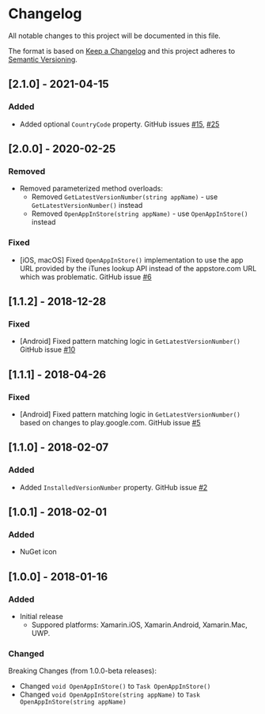 # Changelog
All notable changes to this project will be documented in this file.

The format is based on [Keep a Changelog](http://keepachangelog.com/en/1.0.0/)
and this project adheres to [Semantic Versioning](http://semver.org/spec/v2.0.0.html).

## [2.1.0] - 2021-04-15

### Added
- Added optional `CountryCode` property. GitHub issues [#15](https://github.com/edsnider/LatestVersionPlugin/issues/15), [#25](https://github.com/edsnider/LatestVersionPlugin/issues/25)

## [2.0.0] - 2020-02-25

### Removed
- Removed parameterized method overloads:
  - Removed `GetLatestVersionNumber(string appName)` - use `GetLatestVersionNumber()` instead
  - Removed `OpenAppInStore(string appName)` - use `OpenAppInStore()` instead

### Fixed
- [iOS, macOS] Fixed `OpenAppInStore()` implementation to use the app URL provided by the iTunes lookup API instead of the appstore.com URL which was problematic. GitHub issue [#6](https://github.com/edsnider/latestversionplugin/issues/6)

## [1.1.2] - 2018-12-28

### Fixed
- [Android] Fixed pattern matching logic in `GetLatestVersionNumber()` GitHub issue [#10](https://github.com/edsnider/LatestVersionPlugin/issues/10)

## [1.1.1] - 2018-04-26

### Fixed
- [Android] Fixed pattern matching logic in `GetLatestVersionNumber()` based on changes to play.google.com. GitHub issue [#5](https://github.com/edsnider/LatestVersionPlugin/issues/5)

## [1.1.0] - 2018-02-07

### Added
- Added `InstalledVersionNumber` property. GitHub issue [#2](https://github.com/edsnider/LatestVersionPlugin/issues/2)

## [1.0.1] - 2018-02-01

### Added
- NuGet icon

## [1.0.0] - 2018-01-16

### Added
- Initial release
  - Suppored platforms: Xamarin.iOS, Xamarin.Android, Xamarin.Mac, UWP.

### Changed
Breaking Changes (from 1.0.0-beta releases):
- Changed `void OpenAppInStore()` to `Task OpenAppInStore()`
- Changed `void OpenAppInStore(string appName)` to `Task OpenAppInStore(string appName)`
